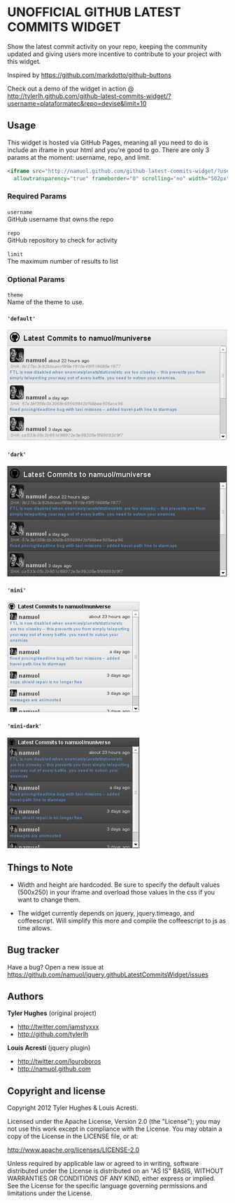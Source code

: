 UNOFFICIAL GITHUB LATEST COMMITS WIDGET
=========================

Show the latest commit activity on your repo, keeping the community updated and giving users more incentive to contribute to your project with this widget.

Inspired by https://github.com/markdotto/github-buttons

Check out a demo of the widget in action @ http://tylerlh.github.com/github-latest-commits-widget/?username=plataformatec&repo=devise&limit=10


Usage
-----

This widget is hosted via GitHub Pages, meaning all you need to do is include an iframe in your html and you're good to go. There are only 3 params at the moment: username, repo, and limit.

``` html
<iframe src="http://namuol.github.com/github-latest-commits-widget/?username=USERNAME&repo=REPO&limit=LIMIT"
  allowtransparency="true" frameborder="0" scrolling="no" width="502px" height="252px"></iframe>
```

### Required Params

`username`<br>
GitHub username that owns the repo<br>

`repo`<br>
GitHub repository to check for activity

`limit`<br>
The maximum number of results to list

### Optional Params

`theme`<br>
Name of the theme to use.

#### `'default'`
![](https://github.com/namuol/jquery.githubLatestCommitsWidget/raw/master/theme_default.png)

#### `'dark'`
![](https://github.com/namuol/jquery.githubLatestCommitsWidget/raw/master/theme_dark.png)

#### `'mini'`
![](https://github.com/namuol/jquery.githubLatestCommitsWidget/raw/master/theme_mini.png)

#### `'mini-dark'`
![](https://github.com/namuol/jquery.githubLatestCommitsWidget/raw/master/theme_mini-dark.png)


Things to Note
-----------

+ Width and height are hardcoded. Be sure to specify the default values (500x250) in your iframe and overload those values in the css if you want to change them.

+ The widget currently depends on jquery, jquery.timeago, and coffeescript. Will simplify this more and compile the coffeescript to js as time allows. 



Bug tracker
-----------

Have a bug? Open a new issue at https://github.com/namuol/jquery.githubLatestCommitsWidget/issues


Authors
-------

**Tyler Hughes** (original project)

+ http://twitter.com/iamstyxxx
+ http://github.com/tylerlh

**Louis Acresti** (jquery plugin)

+ http://twitter.com/louroboros
+ http://namuol.github.com


Copyright and license
---------------------

Copyright 2012 Tyler Hughes & Louis Acresti.

Licensed under the Apache License, Version 2.0 (the "License");
you may not use this work except in compliance with the License.
You may obtain a copy of the License in the LICENSE file, or at:

   http://www.apache.org/licenses/LICENSE-2.0

Unless required by applicable law or agreed to in writing, software
distributed under the License is distributed on an "AS IS" BASIS,
WITHOUT WARRANTIES OR CONDITIONS OF ANY KIND, either express or implied.
See the License for the specific language governing permissions and
limitations under the License.
